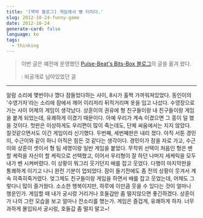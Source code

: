 ```yaml
---
title: '[맥박 블로그] 게임에서 빵 터지다.'
slug: 2012-10-24-funny-game
date: 2012-10-24
generate-card: false
language: ko
tags:
  - thinking
---
```


> 이번 글은 예전에 운영했던 [Pulse-Beat's Bits-Box 블로그](https://pulsebeat.tistory.com/)의 글을 옮겨 왔다.
>
> : 비공개로 남아있었던 글

---

알람 소리에 몇번이나 깼다 잠들었다하는 사이, 8시가 훌쩍 가까워져있었다. 동인이의 '수영가자'라는 소리에 잠에서 깨어 이리저리 뒤적거리며 옷을 입고 나섰다. 수영장으로 가는 사이 어제의 게임이 생각났다. 상훈이의 권유에 형 친구들이랑 내 친구들이랑 게임을 붙게 되었는데, 유쾌하게 이겼기 때문이다. 아예 우리가 계속 이겼으면 그 흥이 덜 했을 것이다. 첫판은 이상하게도 우리편이 많이 죽는데도, 단체 싸움에서는 지지 않았다. 질것같으면서도 이긴 게임이라 신기했다. 두번째, 세번째판은 내리 졌다. 아직 서툰 경민이, 수근이와 같이 하니 아직은 힘든 것 같다는 생각이다. 경민이가 잠을 자로 가고, 수근이와 상훈이 셋이서 형 팀 세명이랑 일반 게임을 붙었다. 무작위 선택이 처음인 형은 밴할 케릭을 자신이 할 케릭으로 선택했고, 이어서 우리형이 잘 하던 나머지 세케릭을 모두 내가 벤 시켜버렸다. 이 상황이 뭐그리 웃기던지 배를 잡고 웃었다. 다행이 마지막판을 통쾌하게 이기고 나니 완전 기분이 업되었다. 잠이 들기전에도 좀 전의 상황이 웃겨서 계속 히죽히죽거렸다. 엊그제도 친구들이랑 게임을 하면서 배를 잡고 웃었는데, 어제도 그렇다니 많이 즐거웠다. 소소한 행복이지만, 하루에 이만큼 웃을 수 있다는 것이 얼마나 행운인가. 게임할 때 내가 궁시렁 거리거나 호들갑만 좀 떨지않으면 좋긴하겠다. 상훈이가 나의 그런 모습을 보고 얼마나 잔소리를 했는가. 게임은 즐겁게, 유쾌하게 하자. 너무 과하게 몰입되서 궁시렁, 호들갑 좀 떨지 말고~!
